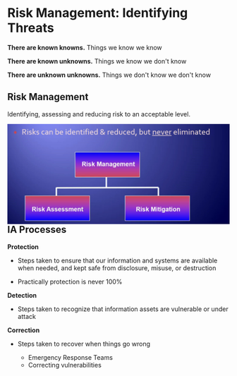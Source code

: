 # Risk Management: Identifying Threats


**There are known knowns.** Things we know we know

**There are known unknowns.** Things we know we don't know

**There are unknown unknowns.** Things we don't know we don't know

## Risk Management

Identifying, assessing and reducing risk to an acceptable level.

<img align="right" src="/res/rmgmt1.png">


## IA Processes

**Protection**

- Steps taken to ensure that our information and systems are available when needed, and kept safe from disclosure, misuse, or destruction

- Practically protection is never 100%

**Detection**

- Steps taken to recognize that information assets are vulnerable or under attack

**Correction**

- Steps taken to recover when things go wrong

  - Emergency Response Teams
  - Correcting vulnerabilities
